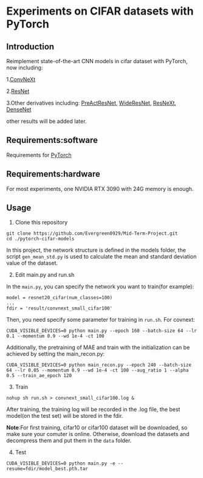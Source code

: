 # Experiments on CIFAR datasets with PyTorch

## Introduction
Reimplement state-of-the-art CNN models in cifar dataset with PyTorch, now including:

1.[ConvNeXt](https://arxiv.org/abs/2201.03545)

2.[ResNet](https://arxiv.org/abs/1512.03385v1)

3.Other derivatives including: [PreActResNet](https://arxiv.org/abs/1603.05027v3), [WideResNet](https://arxiv.org/abs/1605.07146v4), [ResNeXt](https://arxiv.org/abs/1611.05431v2), [DenseNet](https://arxiv.org/abs/1608.06993v4)

other results will be added later.

## Requirements:software
Requirements for [PyTorch](http://pytorch.org/)

## Requirements:hardware
For most experiments, one NVIDIA RTX 3090 with 24G memory is enough.

## Usage
1. Clone this repository

```
git clone https://github.com/Evergreen0929/Mid-Term-Project.git  
cd ./pytorch-cifar-models
```

In this project, the network structure is defined in the models folder, the script ```gen_mean_std.py``` is used to calculate
the mean and standard deviation value of the dataset.

2. Edit main.py and run.sh

In the ```main.py```, you can specify the network you want to train(for example):

```
model = resnet20_cifar(num_classes=100)
...
fdir = 'result/convnext_small_cifar100'
```

Then, you need specify some parameter for training in ```run.sh```. For covnext:

```
CUDA_VISIBLE_DEVICES=0 python main.py --epoch 160 --batch-size 64 --lr 0.1 --momentum 0.9 --wd 1e-4 -ct 100
```

Additionally, the pretraining of MAE and train with the initialization can be achieved by setting the main_recon.py:

```
CUDA_VISIBLE_DEVICES=0 python main_recon.py --epoch 240 --batch-size 64 --lr 0.05 --momentum 0.9 --wd 1e-4 -ct 100 --aug_ratio 1 --alpha 0.5 --train_ae_epoch 120
```

3. Train

```
nohup sh run.sh > convnext_small_cifar100.log &
```

After training, the training log will be recorded in the .log file, the best model(on the test set) 
will be stored in the fdir.

**Note**:For first training, cifar10 or cifar100 dataset will be downloaded, so make sure your comuter is online.
Otherwise, download the datasets and decompress them and put them in the ```data``` folder.

4. Test

```
CUDA_VISIBLE_DEVICES=0 python main.py -e --resume=fdir/model_best.pth.tar
```
